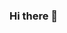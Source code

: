 ### Hi there 👋

<!--
**JazzaCodes/JazzaCodes** is a ✨ _special_ ✨ repository because its `README.md` (this file) appears on your GitHub profile.

Here are some ideas to get you started:

- 🌱 I’m currently learning ... JavaScript
- 💬 Ask me about ... Anime and video games
- 📫 How to reach me: ... ejazmyn4@gmail.com
- 😄 Pronouns: ... She/Her
- ⚡ Fun fact: ... I sing sometimes.
-->
